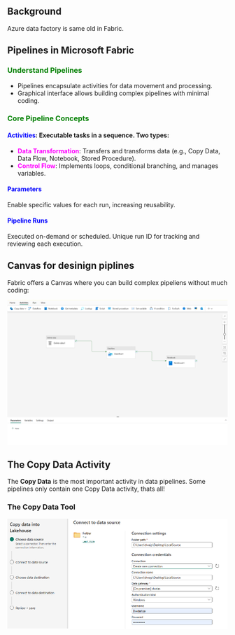 ## Background

Azure data factory is same old in Fabric.

## Pipelines in Microsoft Fabric

### **<span style="color:green;">Understand Pipelines</span>**  
- Pipelines encapsulate activities for data movement and processing.
- Graphical interface allows building complex pipelines with minimal coding.

### **<span style="color:green;">Core Pipeline Concepts</span>**  
#### **<span style="color:blue;">Activities</span>**: Executable tasks in a sequence. Two types:
  - **<span style="color:magenta;">Data Transformation</span>**: Transfers and transforms data (e.g., Copy Data, Data Flow, Notebook, Stored Procedure).
  - **<span style="color:magenta;">Control Flow</span>**: Implements loops, conditional branching, and manages variables.

#### **<span style="color:blue;">Parameters</span>**
Enable specific values for each run, increasing reusability.

#### **<span style="color:blue;">Pipeline Runs</span>**
Executed on-demand or scheduled. Unique run ID for tracking and reviewing each execution.

## Canvas for desinign piplines

Fabric offers a Canvas where you can build complex pipeliens without much coding:

![alt text](image-31.png)

## The Copy Data Activity

The **Copy Data** is the most important activity in data pipelines. Some pipelines only contain one Copy Data activity, thats all!

### The Copy Data Tool

![alt text](image-32.png)